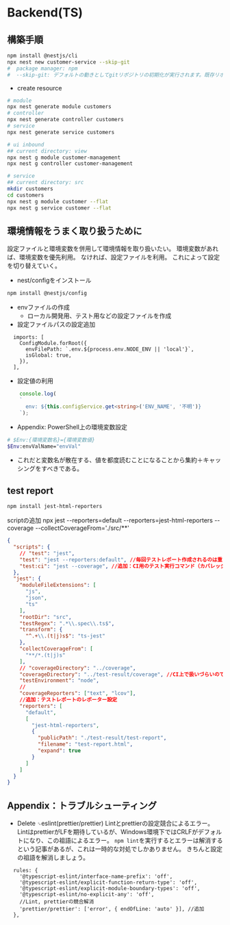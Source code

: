 # Backend(TS)

## 構築手順

```sh
npm install @nestjs/cli
npx nest new customer-service --skip-git
#  package manager: npm
#  --skip-git: デフォルトの動きとしてgitリポジトリの初期化が実行されます。既存リポジトリに追加する場合は初期化は必要ないのでこのオプションをつけましょう。変更が検出されず少しハマりました。
```

* create resource
```sh
# module
npx nest generate module customers
# controller
npx nest generate controller customers
# service
npx nest generate service customers

# ui inbound
## current directory: view
npx nest g module customer-management
npx nest g controller customer-management

# service
## current directory: src
mkdir customers
cd customers
npx nest g module customer --flat
npx nest g service customer --flat
```




## 環境情報をうまく取り扱うために

設定ファイルと環境変数を併用して環境情報を取り扱いたい。
環境変数があれば、環境変数を優先利用。
なければ、設定ファイルを利用。
これによって設定を切り替えていく。

* nest/configをインストール
```sh
npm install @nestjs/config
```
* envファイルの作成
  * ローカル開発用、テスト用などの設定ファイルを作成
* 設定ファイルパスの設定追加
```ts: app.module.ts
  imports: [
    ConfigModule.forRoot({
      envFilePath: `.env.${process.env.NODE_ENV || 'local'}`,
      isGlobal: true,
    }),
  ],
```
* 設定値の利用
```ts
    console.log(
    `
      env: ${this.configService.get<string>('ENV_NAME', '不明')}
    `);
```
* Appendix: PowerShell上の環境変数設定
```sh
# $Env:{環境変数名}={環境変数値}
$Env:envValName="envVal"
```
* これだと変数名が散在する、値を都度読むことになることから集約＋キャッシングをすべきである。

## test report
```sh
npm install jest-html-reporters
```
scriptの追加
npx jest --reporters=default --reporters=jest-html-reporters --coverage --collectCoverageFrom='./src/**'

```json
{
  "scripts": {
    // "test": "jest", 
    "test": "jest --reporters:default", //毎回テストレポート作成されるのは重いので通常は作成されないようにオプション追加
    "test:ci": "jest --coverage", //追加：CI用のテスト実行コマンド（カバレッジレポートおよびテストレポートの生成あり）
  },
  "jest": {
    "moduleFileExtensions": [
      "js",
      "json",
      "ts"
    ],
    "rootDir": "src",
    "testRegex": ".*\\.spec\\.ts$",
    "transform": {
      "^.+\\.(t|j)s$": "ts-jest"
    },
    "collectCoverageFrom": [
      "**/*.(t|j)s"
    ],
    // "coverageDirectory": "../coverage",
    "coverageDirectory": "../test-result/coverage", //CI上で扱いづらいので出力先を変更（test-resultフォルダ配下に生成するようにしてください)
    "testEnvironment": "node",
    //
    "coverageReporters": ["text", "lcov"],
    //追加：テストレポートのレポーター設定
    "reporters": [
      "default",
      [
        "jest-html-reporters",
        {
          "publicPath": "./test-result/test-report",
          "filename": "test-report.html",
          "expand": true
        }
      ]
    ]
  }
}
```


## Appendix：トラブルシューティング

* Delete `␍`eslint(prettier/prettier)
Lintとprettierの設定競合によるエラー。
LintはprettierがLFを期待しているが、Windows環境下ではCRLFがデフォルトになり、この祖語によるエラー。
`npm lint`を実行するとエラーは解消するという記事があるが、これは一時的な対処でしかありません。
きちんと設定の祖語を解消しましょう。
```js: .eslintrc.js
  rules: {
    '@typescript-eslint/interface-name-prefix': 'off',
    '@typescript-eslint/explicit-function-return-type': 'off',
    '@typescript-eslint/explicit-module-boundary-types': 'off',
    '@typescript-eslint/no-explicit-any': 'off',
    //Lint, prettierの競合解消
    'prettier/prettier': ['error', { endOfLine: 'auto' }], //追加
  },
```
